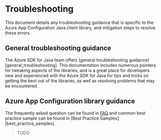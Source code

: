 # Troubleshooting

This document details any troubleshooting guidance that is specific to the Azure App Configuration Java client library, and mitigation steps to resolve these errors.

## General troubleshooting guidance

The Azure SDK for Java team offers (general troubleshooting guidance)[general_troubleshooting]. This documentation includes numerous pointers for tweaking aspects of the libraries, and is a great place for developers new and experienced with the Azure SDK for Java for tips and tricks on getting the best out of the libraries, as well as resolving problems that may be encountered.

## Azure App Configuration library guidance

The frequently asked question can be found in [FAQ][faq] and common best practice sample can be found in [Best Practice Samples][best_practice_samples].

> TODO

<!-- LINKS -->
[faq]: https://learn.microsoft.com/azure/azure-app-configuration/faq